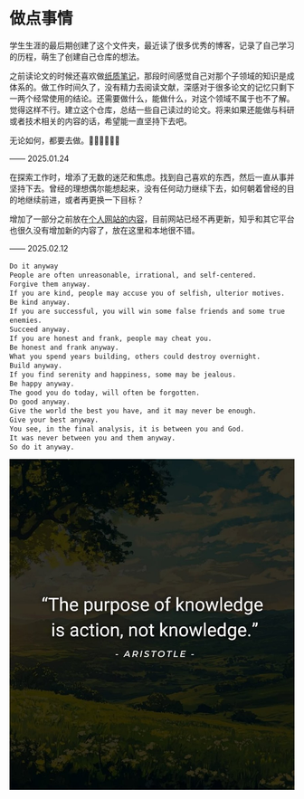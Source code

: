 # 做点事情

学生生涯的最后期创建了这个文件夹，最近读了很多优秀的博客，记录了自己学习的历程，萌生了创建自己仓库的想法。

之前读论文的时候还喜欢做[纸质笔记](./Archive/README.md)，那段时间感觉自己对那个子领域的知识是成体系的。做工作时间久了，没有精力去阅读文献，深感对于很多论文的记忆只剩下一两个经常使用的结论。还需要做什么，能做什么，对这个领域不属于也不了解。觉得这样不行。建立这个仓库，总结一些自己读过的论文。将来如果还能做与科研或者技术相关的内容的话，希望能一直坚持下去吧。

无论如何，都要去做。🏃🏋️‍♂️🧗🎯🆙

—— 2025.01.24

在探索工作时，增添了无数的迷茫和焦虑。找到自己喜欢的东西，然后一直从事并坚持下去。曾经的理想偶尔能想起来，没有任何动力继续下去，如何朝着曾经的目的地继续前进，或者再更换一下目标？

增加了一部分之前放在[个人网站的内容](./MYSELF.md)，目前网站已经不再更新，知乎和其它平台也很久没有增加新的内容了，放在这里和本地很不错。

—— 2025.02.12

```shell
Do it anyway
People are often unreasonable, irrational, and self-centered.     
Forgive them anyway.     
If you are kind, people may accuse you of selfish, ulterior motives.     
Be kind anyway.     
If you are successful, you will win some false friends and some true enemies.     
Succeed anyway.     
If you are honest and frank, people may cheat you.     
Be honest and frank anyway.     
What you spend years building, others could destroy overnight.     
Build anyway.     
If you find serenity and happiness, some may be jealous.     
Be happy anyway.     
The good you do today, will often be forgotten.     
Do good anyway.     
Give the world the best you have, and it may never be enough.     
Give your best anyway.     
You see, in the final analysis, it is between you and God.     
It was never between you and them anyway.     
So do it anyway.
```
![img](./action.jpg)